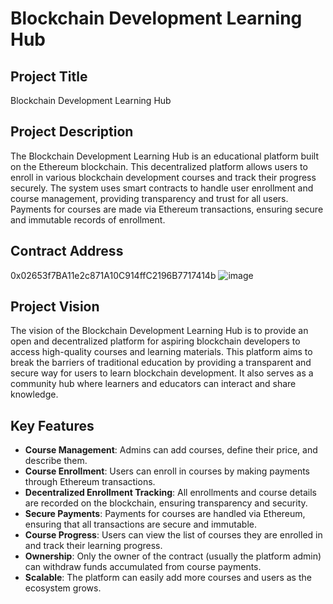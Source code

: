 # Blockchain Development Learning Hub

## Project Title
Blockchain Development Learning Hub

## Project Description
The Blockchain Development Learning Hub is an educational platform built on the Ethereum blockchain. This decentralized platform allows users to enroll in various blockchain development courses and track their progress securely. The system uses smart contracts to handle user enrollment and course management, providing transparency and trust for all users. Payments for courses are made via Ethereum transactions, ensuring secure and immutable records of enrollment.

## Contract Address
0x02653f7BA11e2c871A10C914ffC2196B7717414b
![image](https://github.com/user-attachments/assets/c19a34b7-8ae8-4bc0-9e71-8ce136f6c627)


## Project Vision
The vision of the Blockchain Development Learning Hub is to provide an open and decentralized platform for aspiring blockchain developers to access high-quality courses and learning materials. This platform aims to break the barriers of traditional education by providing a transparent and secure way for users to learn blockchain development. It also serves as a community hub where learners and educators can interact and share knowledge.

## Key Features
- **Course Management**: Admins can add courses, define their price, and describe them.
- **Course Enrollment**: Users can enroll in courses by making payments through Ethereum transactions.
- **Decentralized Enrollment Tracking**: All enrollments and course details are recorded on the blockchain, ensuring transparency and security.
- **Secure Payments**: Payments for courses are handled via Ethereum, ensuring that all transactions are secure and immutable.
- **Course Progress**: Users can view the list of courses they are enrolled in and track their learning progress.
- **Ownership**: Only the owner of the contract (usually the platform admin) can withdraw funds accumulated from course payments.
- **Scalable**: The platform can easily add more courses and users as the ecosystem grows.



